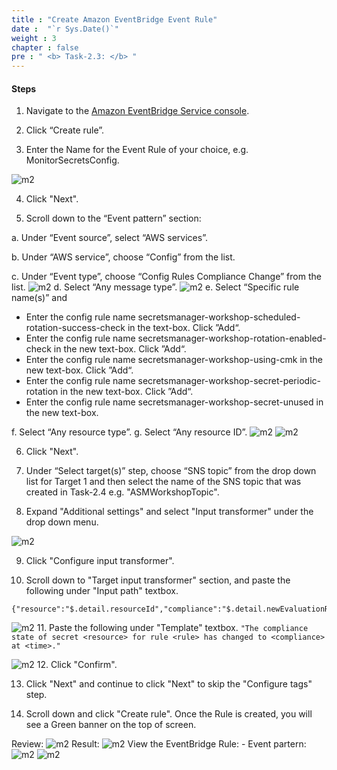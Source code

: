 ```yaml
---
title : "Create Amazon EventBridge Event Rule"
date :  "`r Sys.Date()`" 
weight : 3 
chapter : false
pre : " <b> Task-2.3: </b> "
---
```

#### Steps
1. Navigate to the [Amazon EventBridge Service console](https://console.aws.amazon.com/events).



2. Click “Create rule”.


3. Enter the Name for the Event Rule of your choice, e.g. MonitorSecretsConfig.

![m2](/images/m2/2.3/s3.png)


4. Click "Next".



5. Scroll down to the “Event pattern” section:



a. Under “Event source”, select “AWS services”.

b. Under “AWS service”, choose “Config” from the list.

c. Under “Event type”, choose “Config Rules Compliance Change” from the list.
![m2](/images/m2/2.3/s5c.png)
d. Select “Any message type”.
![m2](/images/m2/2.3/s5d.png)
e. Select “Specific rule name(s)” and

- Enter the config rule name secretsmanager-workshop-scheduled-rotation-success-check in the text-box. Click ”Add“.
- Enter the config rule name secretsmanager-workshop-rotation-enabled-check in the new text-box. Click ”Add“.
- Enter the config rule name secretsmanager-workshop-using-cmk in the new text-box. Click ”Add“.
- Enter the config rule name secretsmanager-workshop-secret-periodic-rotation in the new text-box. Click ”Add“.
- Enter the config rule name secretsmanager-workshop-secret-unused in the new text-box.


f. Select “Any resource type”. g. Select “Any resource ID”.
![m2](/images/m2/2.3/5f1.png)
![m2](/images/m2/2.3/5f2.png)


6. Click "Next".


7. Under “Select target(s)” step, choose “SNS topic” from the drop down list for Target 1 and then select the name of the SNS topic that was created in Task-2.4 e.g. "ASMWorkshopTopic".



8. Expand "Additional settings" and select "Input transformer" under the drop down menu.

![m2](/images/m2/2.3/s8.png)

9. Click "Configure input transformer".



10. Scroll down to "Target input transformer" section, and paste the following under "Input path" textbox.
```
{"resource":"$.detail.resourceId","compliance":"$.detail.newEvaluationResult.complianceType","rule":"$.detail.configRuleName","time":"$.detail.newEvaluationResult.resultRecordedTime"}
```
![m2](/images/m2/2.3/s10.png)
11. Paste the following under "Template" textbox.
```"The compliance state of secret <resource> for rule <rule> has changed to <compliance> at <time>."```

![m2](/images/m2/2.3/s11.png)
12. Click "Confirm".



13. Click "Next" and continue to click "Next" to skip the "Configure tags" step.



14. Scroll down and click "Create rule". Once the Rule is created, you will see a Green banner on the top of screen.

Review:
![m2](/images/m2/2.3/s14.png)
Result:
![m2](/images/m2/2.3/s14b.png)
View the EventBridge Rule: - Event partern:
![m2](/images/m2/2.3/s14c.png)
![m2](/images/m2/2.3/s14d.png)